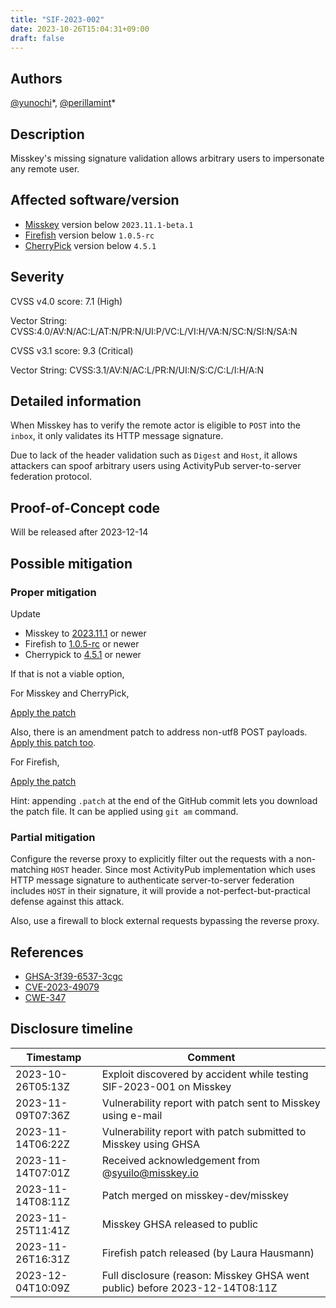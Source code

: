 ```yaml
---
title: "SIF-2023-002"
date: 2023-10-26T15:04:31+09:00
draft: false
---
```


## Authors
[@yunochi](https://munochi.moe/@yuno)\*, [@perillamint](https://social.silicon.moe/@perillamint)\*

## Description
Misskey's missing signature validation allows arbitrary users to impersonate any remote user.

## Affected software/version
* [Misskey](https://github.com/misskey-dev/misskey) version below `2023.11.1-beta.1`
* [Firefish](https://git.joinfirefish.org/firefish/firefish) version below `1.0.5-rc`
* [CherryPick](https://github.com/kokonect-link/cherrypick) version below `4.5.1`

## Severity
CVSS v4.0 score: 7.1 (High)

Vector String: CVSS:4.0/AV:N/AC:L/AT:N/PR:N/UI:P/VC:L/VI:H/VA:N/SC:N/SI:N/SA:N

CVSS v3.1 score: 9.3 (Critical)

Vector String: CVSS:3.1/AV:N/AC:L/PR:N/UI:N/S:C/C:L/I:H/A:N

## Detailed information
When Misskey has to verify the remote actor is eligible to `POST` into
the `inbox`, it only validates its HTTP message signature.

Due to lack of the header validation such as `Digest` and `Host`, it allows
attackers can spoof arbitrary users using ActivityPub server-to-server federation
protocol.

## Proof-of-Concept code
Will be released after 2023-12-14

## Possible mitigation
### Proper mitigation
Update

* Misskey to [2023.11.1](https://github.com/misskey-dev/misskey/releases/tag/2023.11.1) or newer
* Firefish to [1.0.5-rc](https://git.joinfirefish.org/firefish/firefish/-/tags/v1.0.5-rc) or newer
* Cherrypick to [4.5.1](https://github.com/kokonect-link/cherrypick/releases/tag/4.5.1) or newer

If that is not a viable option,

For Misskey and CherryPick,

[Apply the patch](https://github.com/misskey-dev/misskey/commit/65c5626b65ee00d2663ec3604140a18427b65cdc)

Also, there is an amendment patch to address non-utf8 POST payloads.
[Apply this patch too](https://github.com/misskey-dev/misskey/commit/04075ee0bede198452dcd5e8ca6a00a3b750208b).

For Firefish,

[Apply the patch](https://git.joinfirefish.org/firefish/firefish/-/commit/3272b908c63b24f056d01c180e546f124009a6d1)

Hint: appending `.patch` at the end of the GitHub commit lets you download
the patch file. It can be applied using `git am` command.

### Partial mitigation
Configure the reverse proxy to explicitly filter out the requests with a
non-matching `HOST` header. Since most ActivityPub implementation which
uses HTTP message signature to authenticate server-to-server federation
includes `HOST` in their signature, it will provide a not-perfect-but-practical
defense against this attack.

Also, use a firewall to block external requests bypassing the reverse
proxy.

## References
* [GHSA-3f39-6537-3cgc](https://github.com/misskey-dev/misskey/security/advisories/GHSA-3f39-6537-3cgc)
* [CVE-2023-49079](https://nvd.nist.gov/vuln/detail/CVE-2023-49079)
* [CWE-347](https://cwe.mitre.org/data/definitions/347.html)

## Disclosure timeline
| Timestamp         | Comment                                                                            |
|-------------------|------------------------------------------------------------------------------------|
| 2023-10-26T05:13Z | Exploit discovered by accident while testing SIF-2023-001 on Misskey               |
| 2023-11-09T07:36Z | Vulnerability report with patch sent to Misskey using e-mail                       |
| 2023-11-14T06:22Z | Vulnerability report with patch submitted to Misskey using GHSA                    |
| 2023-11-14T07:01Z | Received acknowledgement from @syuilo@misskey.io                                   |
| 2023-11-14T08:11Z | Patch merged on misskey-dev/misskey                                                |
| 2023-11-25T11:41Z | Misskey GHSA released to public                                                    |
| 2023-11-26T16:31Z | Firefish patch released (by Laura Hausmann)                                        |
| 2023-12-04T10:09Z | Full disclosure (reason: Misskey GHSA went public) before 2023-12-14T08:11Z        |
